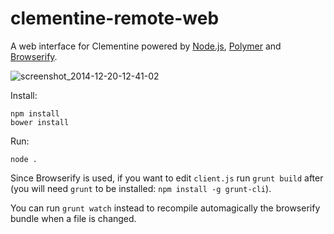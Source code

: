 clementine-remote-web
=====================

A web interface for Clementine powered by [Node.js](http://nodejs.org/), [Polymer](https://www.polymer-project.org) and [Browserify](http://browserify.org/).

![screenshot_2014-12-20-12-41-02](https://cloud.githubusercontent.com/assets/506932/5514676/a33fa1f4-8845-11e4-8eec-42819ea79755.png)

Install:
```shell
npm install
bower install
```

Run:
```shell
node .
```

Since Browserify is used, if you want to edit `client.js` run `grunt build` after (you will need `grunt` to be installed: `npm install -g grunt-cli`).

You can run `grunt watch` instead to recompile automagically the browserify bundle when a file is changed.
